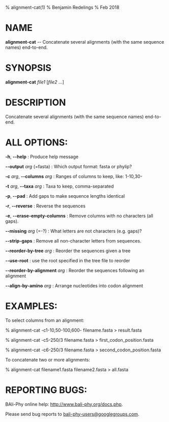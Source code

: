 % alignment-cat(1)
% Benjamin Redelings
% Feb 2018

# NAME

**alignment-cat** -- Concatenate several alignments (with the same sequence names) end-to-end.

# SYNOPSIS

**alignment-cat** _file1_ [_file2_ ...]

# DESCRIPTION

Concatenate several alignments (with the same sequence names) end-to-end.

# ALL OPTIONS:
**-h**, **--help**
: Produce help message

**--output** _arg_ (=fasta)
: Which output format: fasta or phylip?

**-c** _arg_, **--columns** _arg_
: Ranges of columns to keep, like: 1-10,30-

**-t** _arg_, **--taxa** _arg_
: Taxa to keep, comma-separated

**-p**, **--pad**
: Add gaps to make sequence lengths identical

**-r**, **--reverse**
: Reverse the sequences

**-e**, **--erase-empty-columns**
: Remove columns with no characters (all gaps).

**--missing** _arg_ (=-?)
: What letters are not characters (e.g. gaps)?

**--strip-gaps**
: Remove all non-character letters from sequences.

**--reorder-by-tree** _arg_
: Reorder the sequences given a tree

**--use-root**
: use the root specified in the tree file to reorder

**--reorder-by-alignment** _arg_
: Reorder the sequences following an alignment

**--align-by-amino** _arg_
: Arrange nucleotides into codon alignment


# EXAMPLES:
 



To select columns from an alignment:

% alignment-cat -c1-10,50-100,600- filename.fasta > result.fasta

% alignment-cat -c5-250/3 filename.fasta > first_codon_position.fasta

% alignment-cat -c6-250/3 filename.fasta > second_codon_position.fasta



To concatenate two or more alignments:

% alignment-cat filename1.fasta filename2.fasta > all.fasta

# REPORTING BUGS:
 BAli-Phy online help: <http://www.bali-phy.org/docs.php>.

Please send bug reports to <bali-phy-users@googlegroups.com>.


